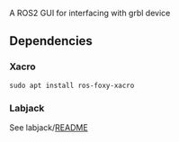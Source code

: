 A ROS2 GUI for interfacing with grbl device



## Dependencies
### Xacro
```
sudo apt install ros-foxy-xacro
```

### Labjack
See labjack/[README](labjack/README.md)